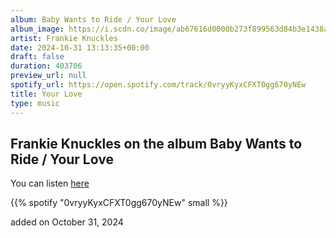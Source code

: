 ```yaml
---
album: Baby Wants to Ride / Your Love
album_image: https://i.scdn.co/image/ab67616d0000b273f899563d84b3e1438a3a5433
artist: Frankie Knuckles
date: 2024-10-31 13:13:35+00:00
draft: false
duration: 403706
preview_url: null
spotify_url: https://open.spotify.com/track/0vryyKyxCFXT0gg670yNEw
title: Your Love
type: music
---
```



## Frankie Knuckles on the album Baby Wants to Ride / Your Love

You can listen [here](https://open.spotify.com/track/0vryyKyxCFXT0gg670yNEw)

{{% spotify "0vryyKyxCFXT0gg670yNEw" small %}}

added on October 31, 2024